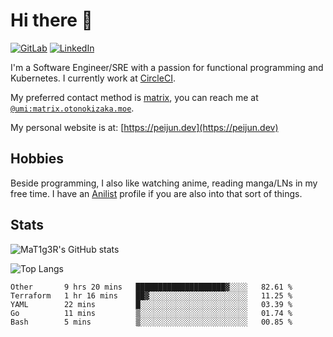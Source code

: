 # Hi there 👋
[<img alt="GitLab" src="https://img.shields.io/badge/gitlab%20-%23181717.svg?&style=for-the-badge&logo=gitlab&logoColor=white"/>](https://gitlab.otonokizaka.moe/Umi)
[<img alt="LinkedIn" src="https://img.shields.io/badge/linkedin%20-%230077B5.svg?&style=for-the-badge&logo=linkedin&logoColor=white"/>](https://www.linkedin.com/in/peijun-ma)

I'm a Software Engineer/SRE with a passion for functional programming and Kubernetes.
I currently work at [CircleCI](https://circleci.com/).

My preferred contact method is [matrix](https://matrix.org),
you can reach me at [`@umi:matrix.otonokizaka.moe`](https://matrix.to/#/@umi:matrix.otonokizaka.moe).

My personal website is at: [https://peijun.dev](https://peijun.dev)

## Hobbies

Beside programming, I also like watching anime, reading manga/LNs in my free time.
I have an [Anilist](https://anilist.co/user/MaT1g3R/) profile if you are also into that sort of things.

## Stats

![MaT1g3R's GitHub stats](https://github-readme-stats.vercel.app/api?username=MaT1g3R&count_private=true&show_icons=true&theme=tokyonight)

![Top Langs](https://github-readme-stats.vercel.app/api/top-langs/?username=MaT1g3R&count_private=true&theme=tokyonight&layout=compact&langs_count=7)

<!--START_SECTION:waka-->
```text
Other       9 hrs 20 mins   ████████████████████▓░░░░   82.61 % 
Terraform   1 hr 16 mins    ██▓░░░░░░░░░░░░░░░░░░░░░░   11.25 % 
YAML        22 mins         █░░░░░░░░░░░░░░░░░░░░░░░░   03.39 % 
Go          11 mins         ▒░░░░░░░░░░░░░░░░░░░░░░░░   01.74 % 
Bash        5 mins          ▒░░░░░░░░░░░░░░░░░░░░░░░░   00.85 % 
```
<!--END_SECTION:waka-->
